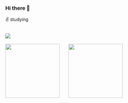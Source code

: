 
### Hi there 👋
 :v: studying 
## ![](https://visitor-badge.glitch.me/badge?page_id=wenlan-coder.readme)

<img height="170px" src="https://github-readme-stats.vercel.app/api?username=Achuan-2" /><span>  </span><img height="170px" src="https://github-readme-stats.vercel.app/api/top-langs/?username=Achuan-2&layout=compact&langs_count=8" />
<span>  </span>
</div>
